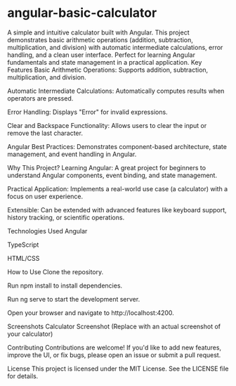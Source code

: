 # angular-basic-calculator
A simple and intuitive calculator built with Angular. This project demonstrates basic arithmetic operations (addition, subtraction, multiplication, and division) with automatic intermediate calculations, error handling, and a clean user interface. Perfect for learning Angular fundamentals and state management in a practical application.
Key Features
Basic Arithmetic Operations: Supports addition, subtraction, multiplication, and division.

Automatic Intermediate Calculations: Automatically computes results when operators are pressed.

Error Handling: Displays "Error" for invalid expressions.

Clear and Backspace Functionality: Allows users to clear the input or remove the last character.

Angular Best Practices: Demonstrates component-based architecture, state management, and event handling in Angular.

Why This Project?
Learning Angular: A great project for beginners to understand Angular components, event binding, and state management.

Practical Application: Implements a real-world use case (a calculator) with a focus on user experience.

Extensible: Can be extended with advanced features like keyboard support, history tracking, or scientific operations.

Technologies Used
Angular

TypeScript

HTML/CSS

How to Use
Clone the repository.

Run npm install to install dependencies.

Run ng serve to start the development server.

Open your browser and navigate to http://localhost:4200.

Screenshots
Calculator Screenshot (Replace with an actual screenshot of your calculator)

Contributing
Contributions are welcome! If you'd like to add new features, improve the UI, or fix bugs, please open an issue or submit a pull request.

License
This project is licensed under the MIT License. See the LICENSE file for details.
